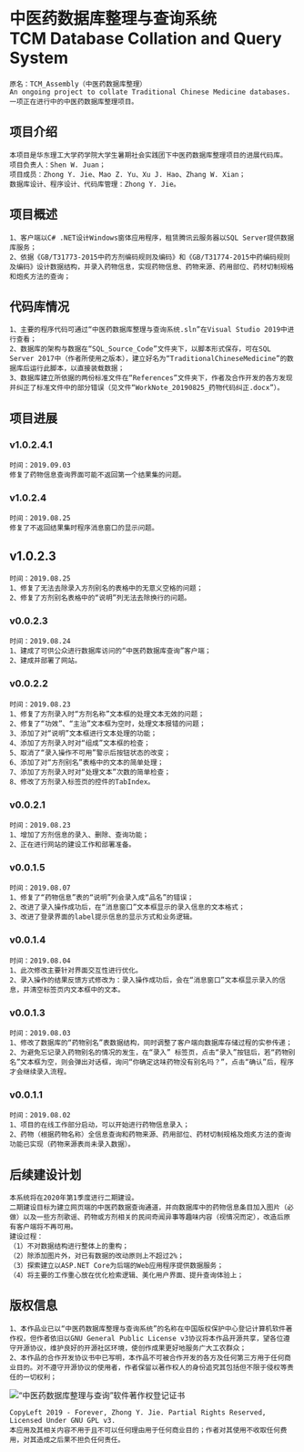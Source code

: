 # 中医药数据库整理与查询系统</br>TCM Database Collation and Query System

    原名：TCM_Assembly（中医药数据库整理）  
    An ongoing project to collate Traditional Chinese Medicine databases.  
    一项正在进行中的中医药数据库整理项目。

## 项目介绍

    本项目是华东理工大学药学院大学生暑期社会实践团下中医药数据库整理项目的进展代码库。
    项目负责人：Shen W. Juan；
    项目成员：Zhong Y. Jie、Mao Z. Yu、Xu J. Hao、Zhang W. Xian；
    数据库设计、程序设计、代码库管理：Zhong Y. Jie。

## 项目概述

    1、客户端以C# .NET设计Windows窗体应用程序，租赁腾讯云服务器以SQL Server提供数据库服务；  
    2、依据《GB/T31773-2015中药方剂编码规则及编码》和《GB/T31774-2015中药编码规则及编码》设计数据结构，并录入药物信息，实现药物信息、药物来源、药用部位、药材切制规格和炮炙方法的查询；

## 代码库情况

    1、主要的程序代码可通过“中医药数据库整理与查询系统.sln”在Visual Studio 2019中进行查看；
    2、数据库的架构与数据在“SQL_Source_Code”文件夹下，以脚本形式保存，可在SQL Server 2017中（作者所使用之版本），建立好名为“TraditionalChineseMedicine”的数据库后运行此脚本，以直接装载数据；
    3、数据库建立所依据的两份标准文件在“References”文件夹下，作者及合作开发的各方发现并纠正了标准文件中的部分错误（见文件“WorkNote_20190825_药物代码纠正.docx”）。

## 项目进展

### v1.0.2.4.1

    时间：2019.09.03
    修复了药物信息查询界面可能不返回第一个结果集的问题。

### v1.0.2.4

    时间：2019.08.25
    修复了不返回结果集时程序消息窗口的显示问题。

## v1.0.2.3

    时间：2019.08.25
    1、修复了无法去除录入方剂别名的表格中的无意义空格的问题；
    2、修复了方剂别名表格中的“说明”列无法去除换行的问题。

### v0.0.2.3

    时间：2019.08.24
    1、建成了可供公众进行数据库访问的“中医药数据库查询”客户端；
    2、建成并部署了网站。

### v0.0.2.2

    时间：2019.08.23
    1、修复了方剂录入时“方剂名称”文本框的处理文本无效的问题；
    2、修复了“功效”、“主治”文本框为空时，处理文本报错的问题；
    3、添加了对“说明”文本框进行文本处理的功能；
    4、添加了方剂录入时对“组成”文本框的检查；
    5、取消了“录入操作不可用”警示后按钮状态的改变；
    6、添加了对“方剂别名”表格中的文本的简单处理；
    7、添加了方剂录入时对“处理文本”次数的简单检查；
    8、修改了方剂录入标签页的控件的TabIndex。

### v0.0.2.1

    时间：2019.08.23
    1、增加了方剂信息的录入、删除、查询功能；
    2、正在进行网站的建设工作和部署准备。

### v0.0.1.5

    时间：2019.08.07
    1、修复了“药物信息”表的“说明”列会录入成“品名”的错误；
    2、改进了录入操作成功后，在“消息窗口”文本框显示的录入信息的文本格式；
    3、改进了登录界面的label提示信息的显示方式和业务逻辑。

### v0.0.1.4

    时间：2019.08.04
    1、此次修改主要针对界面交互性进行优化。
    2、录入操作的结果反馈方式修改为：录入操作成功后，会在“消息窗口”文本框显示录入的信息，并清空标签页内文本框中的文本。

### v0.0.1.3

    时间：2019.08.03  
    1、修改了数据库的“药物别名”表数据结构，同时调整了客户端向数据库存储过程的实参传递；  
    2、为避免忘记录入药物别名的情况的发生，在“录入” 标签页，点击“录入”按钮后，若“药物别名”文本框为空，则会弹出对话框，询问“你确定这味药物没有别名吗？”，点击“确认”后，程序才会继续录入流程。

### v0.0.1.1

    时间：2019.08.02  
    1、项目的在线工作部分启动，可以开始进行药物信息录入；  
    2、药物（根据药物名称）全信息查询和药物来源、药用部位、药材切制规格及炮炙方法的查询功能已实现（药物来源表尚未录入数据）。  

## 后续建设计划

    本系统将在2020年第1季度进行二期建设。
    二期建设目标为建立网页端的中医药数据查询通道，并向数据库中的药物信息条目加入图片（必做）以及一些方剂歌谣、药物或方剂相关的民间奇闻异事等趣味内容（视情况而定），改造后原有客户端将不再可用。
    建设过程：
    （1）不对数据结构进行整体上的重构；
    （2）除添加图片外，对已有数据的改动原则上不超过2%；
    （3）探索建立以ASP.NET Core为后端的Web应用程序提供数据服务；
    （4）将主要的工作重心放在优化检索逻辑、美化用户界面、提升查询体验上；

## 版权信息

    1、本作品业已以“中医药数据库整理与查询系统”的名称在中国版权保护中心登记计算机软件著作权，但作者依旧以GNU General Public License v3协议将本作品开源共享，望各位遵守开源协议，维护良好的开源社区环境，使创作成果更好地服务广大工农群众；
    2、本作品的合作开发协议书中已写明，本作品不可被合作开发的各方及任何第三方用于任何商业目的。对不遵守开源协议的使用者，作者保留以著作权人的身份追究其包括但不限于侵权等责任的一切权利；

![“中医药数据库整理与查询”软件著作权登记证书](./References/“中医药数据库整理与查询系统”证书_正本_覆盖部分姓名.jpg "软件著作权登记证书_正本")

    CopyLeft 2019 - Forever, Zhong Y. Jie. Partial Rights Reserved, Licensed Under GNU GPL v3.
    本应用及其相关内容不用于且不可以任何理由用于任何商业目的；作者对其使用不收取任何费用，对其造成之后果不担负任何责任。
